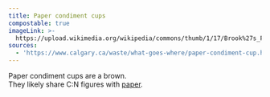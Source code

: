 ```yaml
---
title: Paper condiment cups
compostable: true
imageLink: >-
  https://upload.wikimedia.org/wikipedia/commons/thumb/1/17/Brook%27s_Food_catsup_tower%2C_Collinsville%2C_Illinois_LCCN2017706930.tif/lossy-page1-640px-Brook%27s_Food_catsup_tower%2C_Collinsville%2C_Illinois_LCCN2017706930.tif.jpg
sources:
  - 'https://www.calgary.ca/waste/what-goes-where/paper-condiment-cup.html'
---
```


Paper condiment cups are a brown.  \
They likely share C:N figures with [paper](https://isitcompostable.com/items/paper "Paper").
